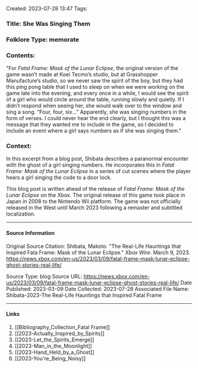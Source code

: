 Created: 2023-07-28 13:47
Tags: 

### Title:  She Was Singing Them
### Folklore Type:  memorate

### Contents:
"For _Fatal Frame: Mask of the Lunar Eclipse_, the original version of the game wasn’t made at Koei Tecmo’s studio, but at Grasshopper Manufacture’s studio, so we never saw the spirit of the boy, but they had this ping pong table that I used to sleep on when we were working on the game late into the evening, and every once in a while, I would see the spirit of a girl who would circle around the table, running slowly and quietly. If I didn’t respond when seeing her, she would walk over to the window and sing a song. “Four, four, six…” Apparently, she was singing numbers in the form of verses. I could never hear the end clearly, but I thought this was a message that they wanted me to include in the game, so I decided to include an event where a girl says numbers as if she was singing them."

### Context:
In this excerpt from a blog post, Shibata describes a paranormal encounter with the ghost of a girl singing numbers.  He incorporates this in _Fatal Frame: Mask of the Lunar Eclipse_ in a series of cut scenes where the player hears a girl singing the code to a door lock.

This blog post is written ahead of the release of _Fatal Frame: Mask of the Lunar Eclipse_ on the Xbox.  The original release of this game took place in Japan in 2008 to the Nintendo Wii platform.  The game was not officially released in the West until March 2023 following a remaster and subtitled localization. 

----
#### Source Information
Original Source Citation:
	Shibata, Makoto. "The Real-Life Hauntings that Inspired Fata Frame: Mask of the Lunar Eclipse." _Xbox Wire_. March 9, 2023. https://news.xbox.com/en-us/2023/03/09/fatal-frame-mask-lunar-eclipse-ghost-stories-real-life/

Source Type:  blog
Source URL:  https://news.xbox.com/en-us/2023/03/09/fatal-frame-mask-lunar-eclipse-ghost-stories-real-life/
Date Published:  2023-03-09
Date Collected:  2023-07-28
Associated File Name:  Shibata-2023-The Real-Life Hauntings that Inspired Fatal Frame

---
#### Links
1. [[Bibliography_Collection_Fatal Frame]]
2. [[2023-Actually_Inspired_by_Spirits]]
3. [[2023-Let_the_Spirits_Emerge]]
4. [[2023-Man_in_the_Moonlight]]
5. [[2023-Hand_Held_by_a_Ghost]]
6. [[2023-You're_Being_Noisy]]
